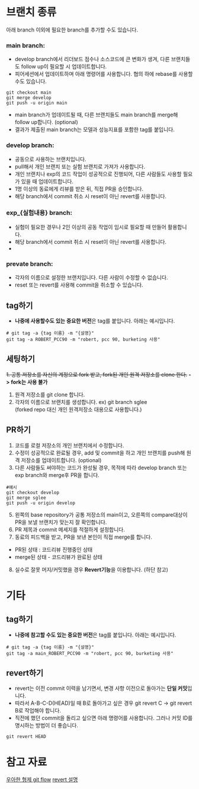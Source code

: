 # 브랜치 종류
아래 branch 이외에 필요한 branch를 추가할 수도 있습니다.

### main branch:
 - develop branch에서 리더보드 점수나 소스코드에 큰 변화가 생겨, 다른 브랜치들도 follow up이 필요할 시 업데이트합니다.
 - 피어세션에서 업데이트하며 아래 명령어를 사용합니다. 협의 하에 rebase를 사용할 수도 있습니다.
 ```commandLine
 git checkout main
 git merge develop
 git push -u origin main
 ```
 - main branch가 업데이트될 때, 다른 브랜치들도 main branch를 merge해 follow up합니다. (optional)
 - 결과가 제출된 main branch는 모델과 성능지표를 포함한 tag를 붙입니다.
 
### develop branch:
 - 공동으로 사용하는 브랜치입니다. 
 - pull해서 개인 브랜치 또는 실험 브랜치로 가져가 사용합니다.
 - 개인 브랜치나 exp의 코드 작업이 성공적으로 진행되어, 다른 사람들도 사용할 필요가 있을 때 업데이트합니다. 
 - 1명 이상의 동료에게 리뷰를 받은 뒤, 직접 PR을 승인합니다.
 - 해당 branch에서 commit 취소 시 reset이 아닌 revert를 사용합니다.
 
### exp_{실험내용} branch:
- 실험이 필요한 경우나 2인 이상의 공동 작업이 임시로 필요할 때 만들어 활용합니다.
- 해당 branch에서 commit 취소 시 reset이 아닌 revert를 사용합니다.
 -
### prevate branch:
- 각자의 이름으로 설정한 브랜치입니다. 다른 사람이 수정할 수 없습니다.
- reset 또는 revert를 사용해 commit을 취소할 수 있습니다.

## tag하기
- **나중에 사용할수도 있는 중요한 버전**은 tag를 붙입니다.
아래는 예시입니다.
```commandLine
# git tag -a {tag 이름} -m "{설명}"
git tag -a ROBERT_PCC90 -m "robert, pcc 90, burketing 사용"
```

## 세팅하기
~~1. 공통 저장소를 자신의 계정으로 fork 받고, fork된 개인 원격 저장소를 clone 한다.~~ **-> fork는 사용 불가**
1. 원격 저장소를 git clone 합니다.
2. 각자의 이름으로 브랜치를 생성합니다. ex) git branch sglee   
(forked repo 대신 개인 원격저장소 대용으로 사용합니다.)

## PR하기
1. 코드를 로컬 저장소의 개인 브랜치에서 수정합니다.
2. 수정이 성공적으로 완료될 경우, add 및 commit을 하고 개인 브랜치를 push해 원격 저장소를 업데이트합니다. (optional)
3. 다른 사람들도 써야하는 코드가 완성될 경우, 목적에 따라 develop branch 또는 exp branch와 merge후 PR을 합니다.
```commandLine
#예시
git checkout develop
git merge sglee
git push -u origin develop
```
5. 왼쪽의 base repository가 공통 저장소의 main이고, 오른쪽의 compare대상이 PR을 보낼 브랜치가 맞는지 잘 확인합니다.
6. PR 제목과 commit 메세지를 적절하게 설정합니다.
7. 동료의 피드백을 받고, PR을 보낸 본인이 직접 merge를 합니다.
  - PR된 상태 : 코드리뷰 진행중인 상태
  - merge된 상태 - 코드리뷰가 완료된 상태
8. 실수로 잘못 머지/커밋했을 경우 **Revert기능**을 이용합니다. (하단 참고) 

# 기타
## tag하기
- **나중에 참고할 수도 있는 중요한 버전**은 tag를 붙입니다.
아래는 예시입니다.
```commandLine
# git tag -a {tag 이름} -m "{설명}"
git tag -a main_ROBERT_PCC90 -m "robert, pcc 90, burketing 사용"
```

## revert하기
- revert는 이전 commit 이력을 남기면서, 변경 사항 이전으로 돌아가는 **단일 커밋**입니다.
- 따라서 A-B-C-D(HEAD)일 때 B로 돌아가고 싶은 경우 git revert C -> git revert B로 작업해야 합니다.
- 직전에 했던 commit을 돌리고 싶으면 아래 명령어를 사용합니다. 그러나 커밋 ID를 명시하는 방법이 더 좋습니다.
```commandLine
git revert HEAD
```
  

# 참고 자료
[우아한 형제 git flow](https://techblog.woowahan.com/2553/)
[revert 설명](https://www.lainyzine.com/ko/article/git-revert-reverting-commit-in-git-repository/)

